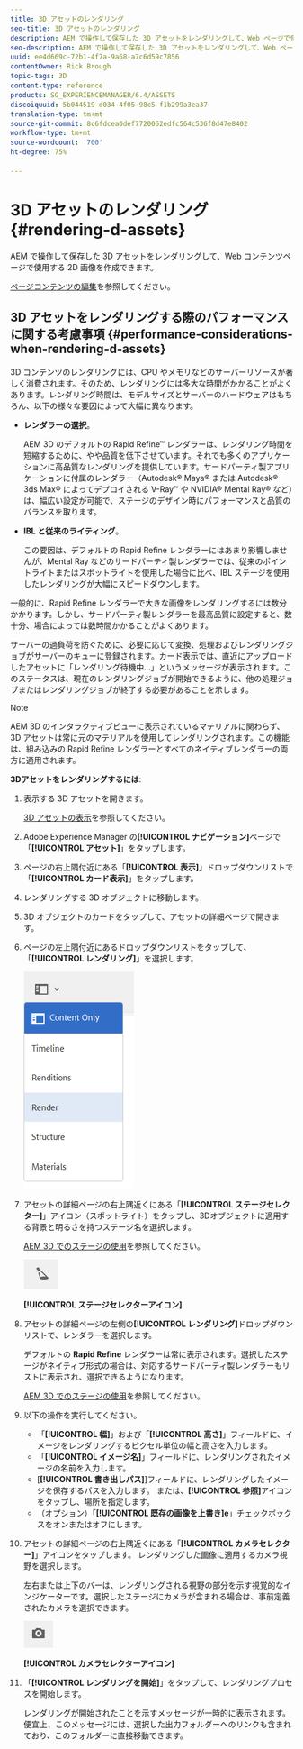 ```yaml
---
title: 3D アセットのレンダリング
seo-title: 3D アセットのレンダリング
description: AEM で操作して保存した 3D アセットをレンダリングして、Web ページで使用できる 2D 画像を作成する方法について学習します。
seo-description: AEM で操作して保存した 3D アセットをレンダリングして、Web ページで使用できる 2D 画像を作成する方法について学習します。
uuid: ee4d669c-72b1-4f7a-9a68-a7c6d59c7856
contentOwner: Rick Brough
topic-tags: 3D
content-type: reference
products: SG_EXPERIENCEMANAGER/6.4/ASSETS
discoiquuid: 5b044519-d034-4f05-98c5-f1b299a3ea37
translation-type: tm+mt
source-git-commit: 8c6fdcea0def7720062edfc564c536f8d47e8402
workflow-type: tm+mt
source-wordcount: '700'
ht-degree: 75%

---
```



# 3D アセットのレンダリング {#rendering-d-assets}

AEM で操作して保存した 3D アセットをレンダリングして、Web コンテンツページで使用する 2D 画像を作成できます。

[ページコンテンツの編集](/help/sites-authoring/qg-page-authoring.md#editing-your-page-content)を参照してください。

## 3D アセットをレンダリングする際のパフォーマンスに関する考慮事項 {#performance-considerations-when-rendering-d-assets}

3D コンテンツのレンダリングには、CPU やメモリなどのサーバーリソースが著しく消費されます。そのため、レンダリングには多大な時間がかかることがよくあります。レンダリング時間は、モデルサイズとサーバーのハードウェアはもちろん、以下の様々な要因によって大幅に異なります。

* **レンダラーの選択**。

   AEM 3D のデフォルトの Rapid Refine™ レンダラーは、レンダリング時間を短縮するために、やや品質を低下させています。それでも多くのアプリケーションに高品質なレンダリングを提供しています。サードパーティ製アプリケーションに付属のレンダラー（Autodesk® Maya® または Autodesk® 3ds Max® によってデプロイされる V-Ray™ や NVIDIA® Mental Ray® など）は、幅広い設定が可能で、ステージのデザイン時にパフォーマンスと品質のバランスを取ります。

* **IBL と従来のライティング**。

   この要因は、デフォルトの Rapid Refine レンダラーにはあまり影響しませんが、Mental Ray などのサードパーティ製レンダラーでは、従来のポイントライトまたはスポットライトを使用した場合に比べ、IBL ステージを使用したレンダリングが大幅にスピードダウンします。

一般的に、Rapid Refine レンダラーで大きな画像をレンダリングするには数分かかります。しかし、サードパーティ製レンダラーを最高品質に設定すると、数十分、場合によっては数時間かかることがよくあります。

サーバーの過負荷を防ぐために、必要に応じて変換、処理およびレンダリングジョブがサーバーのキューに登録されます。カード表示では、直近にアップロードしたアセットに「レンダリング待機中...」というメッセージが表示されます。このステータスは、現在のレンダリングジョブが開始できるように、他の処理ジョブまたはレンダリングジョブが終了する必要があることを示します。

>[!NOTE]
>
>AEM 3D のインタラクティブビューに表示されているマテリアルに関わらず、3D アセットは常に元のマテリアルを使用してレンダリングされます。この機能は、組み込みの Rapid Refine レンダラーとすべてのネイティブレンダラーの両方に適用されます。

**3Dアセットをレンダリングするには**:

1. 表示する 3D アセットを開きます。

   [3D アセットの表示](viewing-3d-assets.md)を参照してください。

1. Adobe Experience Manager の&#x200B;**[!UICONTROL ナビゲーション]**&#x200B;ページで「**[!UICONTROL アセット]**」をタップします。
1. ページの右上隅付近にある「**[!UICONTROL 表示]**」ドロップダウンリストで「**[!UICONTROL カード表示]**」をタップします。
1. レンダリングする 3D オブジェクトに移動します。
1. 3D オブジェクトのカードをタップして、アセットの詳細ページで開きます。
1. ページの左上隅付近にあるドロップダウンリストをタップして、「**[!UICONTROL レンダリング]**」を選択します。

   ![chlimage_1-369](assets/chlimage_1-369.png)

1. アセットの詳細ページの右上隅近くにある「**[!UICONTROL ステージセレクター]**」アイコン（スポットライト）をタップし、3Dオブジェクトに適用する背景と明るさを持つステージ名を選択します。

   [AEM 3D でのステージの使用](about-the-use-of-stages-in-aem-3d.md)を参照してください。

   ![chlimage_1-370](assets/chlimage_1-370.png)

   **[!UICONTROL ステージセレクターアイコン]**

1. アセットの詳細ページの左側の&#x200B;**[!UICONTROL レンダリング]**&#x200B;ドロップダウンリストで、レンダラーを選択します。

   デフォルトの **Rapid Refine** レンダラーは常に表示されます。選択したステージがネイティブ形式の場合は、対応するサードパーティ製レンダラーもリストに表示され、選択できるようになります。

   [AEM 3D でのステージの使用](about-the-use-of-stages-in-aem-3d.md)を参照してください。

1. 以下の操作を実行してください。

   * 「**[!UICONTROL 幅]**」および「**[!UICONTROL 高さ]**」フィールドに、イメージをレンダリングするピクセル単位の幅と高さを入力します。
   * 「**[!UICONTROL イメージ名]**」フィールドに、レンダリングされたイメージの名前を入力します。
   * [**[!UICONTROL 書き出しパス]**]フィールドに、レンダリングしたイメージを保存するパスを入力します。 または、**[!UICONTROL 参照]**&#x200B;アイコンをタップし、場所を指定します。
   * （オプション）「**[!UICONTROL 既存の画像を上書き]e**」チェックボックスをオンまたはオフにします。

1. アセットの詳細ページの右上隅近くにある「**[!UICONTROL カメラセレクター]**」アイコンをタップします。 レンダリングした画像に適用するカメラ視野を選択します。

   左右または上下のバーは、レンダリングされる視野の部分を示す視覚的なインジケーターです。選択したステージにカメラが含まれる場合は、事前定義されたカメラを選択できます。

   ![chlimage_1-371](assets/chlimage_1-371.png)

   **[!UICONTROL カメラセレクターアイコン]**

1. 「**[!UICONTROL レンダリングを開始]**」をタップして、レンダリングプロセスを開始します。

   レンダリングが開始されたことを示すメッセージが一時的に表示されます。便宜上、このメッセージには、選択した出力フォルダーへのリンクも含まれており、このフォルダーに直接移動できます。

